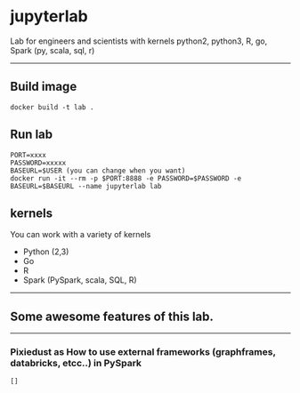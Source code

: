 # jupyterlab
Lab for engineers and scientists with kernels python2, python3, R, go, Spark (py, scala, sql, r)

-----
## Build image
    docker build -t lab .
    
## Run lab
    PORT=xxxx
    PASSWORD=xxxxx
    BASEURL=$USER (you can change when you want)
    docker run -it --rm -p $PORT:8888 -e PASSWORD=$PASSWORD -e BASEURL=$BASEURL --name jupyterlab lab
    
## kernels
You can work with a variety of kernels
- Python (2,3)
- Go
- R
- Spark (PySpark, scala, SQL, R)

------------------------------------

## Some awesome features of this lab.

--------------------------------------

### Pixiedust as How to use external frameworks (graphframes, databricks, etcc..) in PySpark 
    []


